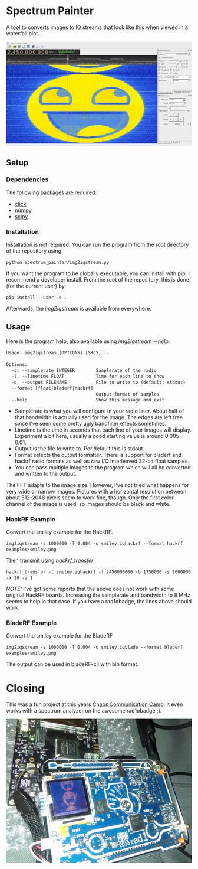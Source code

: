 # Spectrum Painter

A tool to converts images to IQ streams that look like this when viewed in a waterfall plot.

![Spectrum Example](doc/smiley.jpg)

## Setup

### Dependencies

The following packages are required:

 * [click](http://click.pocoo.org)
 * [numpy](http://www.numpy.org/)
 * [scipy](http://www.scipy.org/)
 
### Installation

Installation is not required. You can run the program from the root directory of the repository using

```
python spectrum_painter/img2iqstream.py
```

If you want the program to be globally executable, you can install with pip. I recommend a developer install. From the root of the repository, this is done (for the current user) by

```
pip install --user -e .
```

Afterwards, the _img2iqstream_ is available from everywhere.

## Usage

Here is the program help, also available using _img2iqstream --help_.

```
Usage: img2iqstream [OPTIONS] [SRCS]...

Options:
  -s, --samplerate INTEGER        Samplerate of the radio
  -l, --linetime FLOAT            Time for each line to show
  -o, --output FILENAME           File to write to (default: stdout)
  --format [float|bladerf|hackrf]
                                  Output format of samples
  --help                          Show this message and exit.
```

 * Samplerate is what you will configure in your radio later. About half of that bandwidth is actually used for the image. The edges are left free since I've seen some pretty ugly bandfilter effects sometimes.
 * Linetime is the time in seconds that each line of your images will display. Experiment a bit here, usually a good starting value is around 0.005 - 0.01.
 * Output is the file to write to. Per default this is stdout.
 * Format selects the output formatter. There is support for bladerf and hackrf radio formats as well as raw I/Q interleaved 32-bit float samples.
 * You can pass multiple images to the program which will all be converted and written to the output.

The FFT adapts to the image size. However, I've not tried what happens for very wide or narrow images. Pictures with a horizontal resolution between about 512-2048 pixels seem to work fine, though. Only the first color channel of the image is used, so images should be black and white. 

### HackRF Example

Convert the smiley example for the HackRF.

```
img2iqstream -s 1000000 -l 0.004 -o smiley.iqhackrf --format hackrf examples/smiley.png
```

Then transmit using _hackrf_transfer_.

```
hackrf_transfer -t smiley.iqhackrf -f 2450000000 -b 1750000 -s 1000000 -x 20 -a 1
```

*NOTE:* I've got some reports that the above does not work with some original HackRF boards. Increasing the samplerate and bandwidth to 8 MHz seems to help in that case. If you have a rad1obadge, the lines above should work.

### BladeRF Example

Convert the smiley example for the BladeRF

```
img2iqstream -s 1000000 -l 0.004 -o smiley.iqblade --format bladerf examples/smiley.png
```

The output can be used in bladeRF-cli with bin format.

# Closing

This was a fun project at this years [Chaos Communication Camp](https://events.ccc.de/camp/2015/wiki/Main_Page). It even works with a spectrum analyzer on the awesome rad1obadge ;).

![rad1o example](doc/rad1o.jpg)
